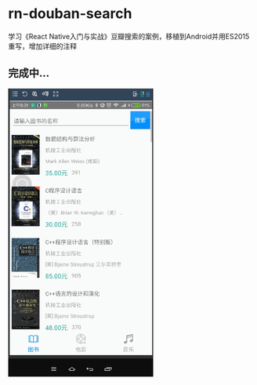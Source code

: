 # rn-douban-search
学习《React Native入门与实战》豆瓣搜索的案例，移植到Android并用ES2015重写，增加详细的注释

## 完成中...


![](./screenshot/douban1.gif)
